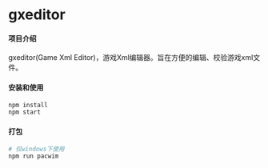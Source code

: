 # gxeditor

#### 项目介绍
gxeditor(Game Xml Editor)，游戏Xml编辑器。旨在方便的编辑、校验游戏xml文件。

#### 安装和使用

```bash
npm install
npm start
```

#### 打包

```bash
# 仅windows下使用
npm run pacwim
```